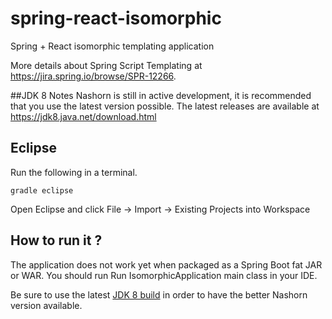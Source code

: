 # spring-react-isomorphic
Spring + React isomorphic templating application

More details about Spring Script Templating at https://jira.spring.io/browse/SPR-12266.

##JDK 8 Notes
Nashorn is still in active development, it is recommended that you use the latest version possible.
The latest releases are available at https://jdk8.java.net/download.html

## Eclipse
Run the following in a terminal.

```
gradle eclipse
```

Open Eclipse and click
File -> Import -> Existing Projects into Workspace

## How to run it ?

The application does not work yet when packaged as a Spring Boot fat JAR or WAR.
You should run Run IsomorphicApplication main class in your IDE.

Be sure to use the latest [JDK 8 build](http://www.oracle.com/technetwork/java/javase/downloads/jdk8-downloads-2133151.html)
in order to have the better Nashorn version available.
